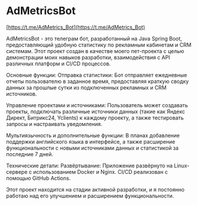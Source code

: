 # **AdMetricsBot**

[https://t.me/AdMetrics_Bot](https://t.me/AdMetrics_Bot)

AdMetricsBot - это телеграм бот, разработанный на Java Spring Boot, предоставляющий удобную статистику по рекламным кабинетам и CRM системам. Этот проект создан в качестве моего пет-проекта с целью демонстрации моих навыков разработки, взаимодействия с API различных платформ и CI/CD процессов.

Основные функции:
Отправка статистики: Бот отправляет ежедневные отчеты пользователю в заданное время, предоставляя краткую сводку данных за прошлые сутки из подключенных рекламных и CRM источников.

Управление проектами и источниками: Пользователь может создавать проекты, подключать различные источники данных (такие как Яндекс Директ, Битрикс24, Yclients) к каждому проекту, а также тестировать запросы и настраивать уведомления.

Мультиязычность и дополнительные функции: В планах добавление поддержки английского языка в интерфейсе, а также расширение функциональности с новыми источниками данных и статистикой за последние 7 дней.

Технические детали:
Развёртывание: Приложение развёрнуто на Linux-сервере с использованием Docker и Nginx. CI/CD реализован с помощью GitHub Actions.

Этот проект находится на стадии активной разработки, и я постоянно работаю над его улучшением и расширением функциональности.
